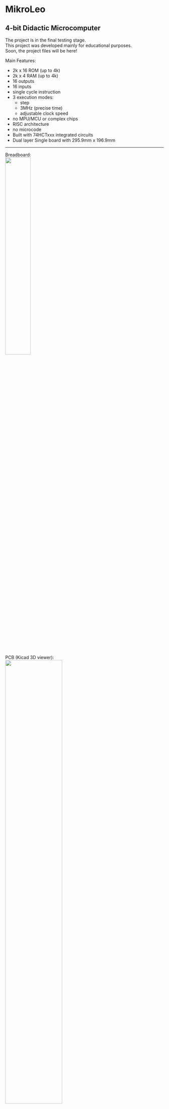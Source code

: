 # MikroLeo
## 4-bit Didactic Microcomputer

The project is in the final testing stage.  
This project was developed mainly for educational purposes.  
Soon, the project files will be here!

Main Features:
- 2k x 16 ROM (up to 4k)
- 2k x 4 RAM (up to 4k)
- 16 outputs
- 16 inputs
- single cycle instruction
- 3 execution modes:
   * step
   * 3MHz (precise time)
   * adjustable clock speed
- no MPU/MCU or complex chips
- RISC architecture
- no microcode
- Built with 74HCTxxx integrated circuits
- Dual layer Single board with 295.9mm x 196.9mm
-------------------------------------------------
Breadboard:  
<img src="https://user-images.githubusercontent.com/60040866/166626556-bd559537-f371-4d85-87b8-ae23018d6fd7.jpg" width="40%" height="40%">  

PCB (Kicad 3D viewer):  
<img src="https://user-images.githubusercontent.com/60040866/166627152-4c3770eb-8091-40ed-be2d-034289695b60.png" width="60%" height="60%">  

PCB Prototype:  
<img src="https://user-images.githubusercontent.com/60040866/166628285-47b3ee24-fd4e-49f8-9bca-21af1cec307d.jpg" width="55%" height="55%">  

-------------------------------------------
Licensed under CERN-OHL-S v2 or any later version
#### https://ohwr.org/cern_ohl_s_v2.txt
